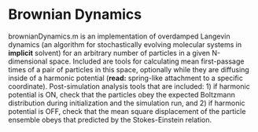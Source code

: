 # Brownian Dynamics
brownianDynamics.m is an implementation of overdamped Langevin dynamics (an algorithm for stochastically evolving molecular systems in **implicit** solvent) for an arbitrary number of particles in a given N-dimensional space. Included are tools for calculating mean first-passage times of a pair of particles in this space, optionally while they are diffusing inside of a harmonic potential (**read:** spring-like attachment to a specific coordinate). Post-simulation analysis tools that are included: 1) if harmonic potential is ON, check that the particles obey the expected Boltzmann distribution during initialization and the simulation run, and 2) if harmonic potential is OFF, check that the mean square displacement of the particle ensemble obeys that predicted by the Stokes-Einstein relation.
